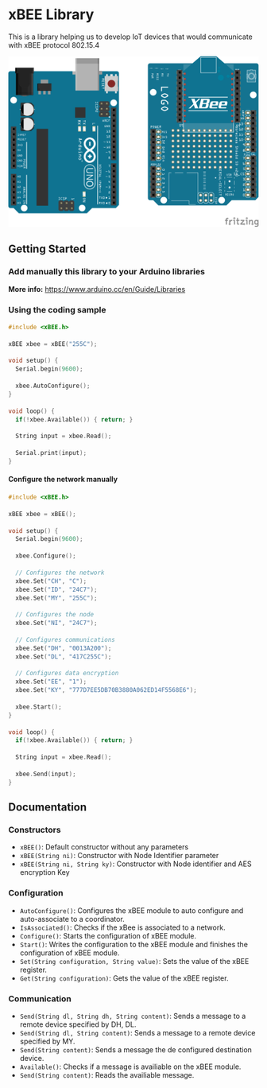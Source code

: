 # xBEE Library

This is a library helping us to develop IoT devices that would communicate with xBEE protocol 802.15.4

![Components](assets/Components.png)

## Getting Started

### Add manually this library to your Arduino libraries

**More info:** https://www.arduino.cc/en/Guide/Libraries

### Using the coding sample

```cpp
#include <xBEE.h>

xBEE xbee = xBEE("255C");

void setup() {  
  Serial.begin(9600);
  
  xbee.AutoConfigure();
}

void loop() {
  if(!xbee.Available()) { return; }
  
  String input = xbee.Read();
  
  Serial.print(input);
}
```

#### Configure the network manually

```cpp
#include <xBEE.h>

xBEE xbee = xBEE();

void setup() {  
  Serial.begin(9600);
  
  xbee.Configure();
  
  // Configures the network
  xbee.Set("CH", "C");
  xbee.Set("ID", "24C7");
  xbee.Set("MY", "255C");

  // Configures the node
  xbee.Set("NI", "24C7");

  // Configures communications
  xbee.Set("DH", "0013A200");
  xbee.Set("DL", "417C255C");

  // Configures data encryption
  xbee.Set("EE", "1");
  xbee.Set("KY", "777D7EE5DB70B3880A062ED14F5568E6");

  xbee.Start();
}

void loop() {
  if(!xbee.Available()) { return; }
  
  String input = xbee.Read();
  
  xbee.Send(input);
}
```

## Documentation

### Constructors

* ``xBEE()``: Default constructor without any parameters
* ``xBEE(String ni)``: Constructor with Node Identifier parameter
* ``xBEE(String ni, String ky)``: Constructor with Node identifier and AES encryption Key

### Configuration

* ``AutoConfigure()``: Configures the xBEE module to auto configure and auto-associate to a coordinator.
* ``IsAssociated()``: Checks if the xBee is associated to a network.
* ``Configure()``: Starts the configuration of xBEE module.
* ``Start()``: Writes the configuration to the xBEE module and finishes the configuration of xBEE module.
* ``Set(String configuration, String value)``:  Sets the value of the xBEE register.
* ``Get(String configuration)``: Gets the value of the xBEE register.

### Communication

* ``Send(String dl, String dh, String content)``: Sends a message to a remote device specified by DH, DL.
* ``Send(String dl, String content)``: Sends a message to a remote device specified by MY.
* ``Send(String content)``: Sends a message the de configured destination device.
* ``Available()``: Checks if a message is availiable on the xBEE module.
* ``Send(String content)``: Reads the availiable message.

